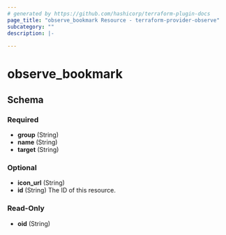 ```yaml
---
# generated by https://github.com/hashicorp/terraform-plugin-docs
page_title: "observe_bookmark Resource - terraform-provider-observe"
subcategory: ""
description: |-
  
---
```

# observe_bookmark



<!-- schema generated by tfplugindocs -->
## Schema

### Required

- **group** (String)
- **name** (String)
- **target** (String)

### Optional

- **icon_url** (String)
- **id** (String) The ID of this resource.

### Read-Only

- **oid** (String)

